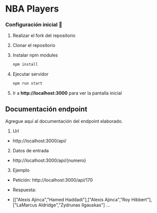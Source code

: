 # NBA Players

### Configuración inicial 🔧

1. Realizar el fork del repositorio

2. Clonar el repositorio

3. Instalar npm modules
   ```bash
   npm install
   ```
4. Ejecutar servidor
   ```bash
   npm run start
   ```
5. Ir a **http://localhost:3000** para ver la pantalla inicial

## Documentación endpoint

Agregue aquí al documentación del endpoint elaborado.

1. Url

* http://localhost:3000/api/

2. Datos de entrada

* http://localhost:3000/api/{numero}
   
3. Ejemplo
   
* Petición: http://localhost:3000/api/170
   
* Respuesta:
*  [["Alexis Ajinca","Hamed Haddadi"],["Alexis Ajinca","Roy Hibbert"],["LaMarcus Aldridge","Zydrunas Ilgauskas"] ...
